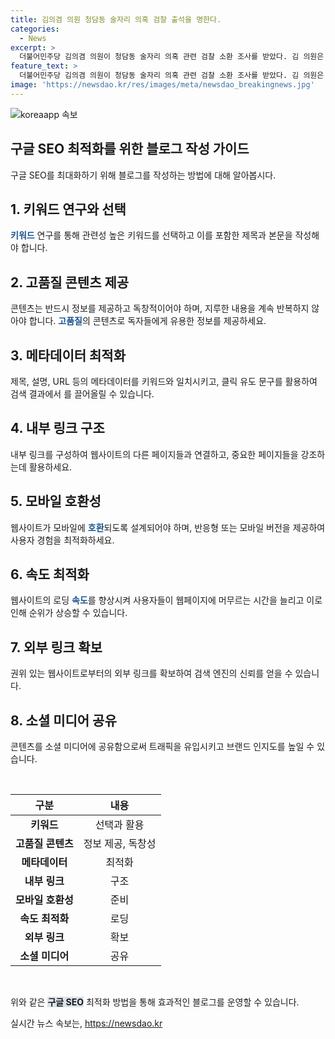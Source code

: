 ```yaml
---
title: 김의겸 의원 청담동 술자리 의혹 검찰 출석을 명한다.
categories:
  - News
excerpt: >
  더불어민주당 김의겸 의원이 청담동 술자리 의혹 관련 검찰 소환 조사를 받았다. 김 의원은 법무부 장관의 권한남용을 주장하며 의혹 제기, 윤석열 대통령과 한동훈 국민의힘 당대표 후보와의 관련성을 주장했지만, 관련 당사자들에 의해 부인됐다. 이에 김 의원과 유튜브 채널 더탐사 등이 상대로 명예훼손 혐의로 고소-민사소송까지 진행 중이다. 또한, 경찰은 김 의원을 무혐의 처리했지만, 더탐사 관계자들은 검찰에 고발했다.
feature_text: >
  더불어민주당 김의겸 의원이 청담동 술자리 의혹 관련 검찰 소환 조사를 받았다. 김 의원은 법무부 장관의 권한남용을 주장하며 의혹 제기, 윤석열 대통령과 한동훈 국민의힘 당대표 후보와의 관련성을 주장했지만, 관련 당사자들에 의해 부인됐다. 이에 김 의원과 유튜브 채널 더탐사 등이 상대로 명예훼손 혐의로 고소-민사소송까지 진행 중이다. 또한, 경찰은 김 의원을 무혐의 처리했지만, 더탐사 관계자들은 검찰에 고발했다.
image: 'https://newsdao.kr/res/images/meta/newsdao_breakingnews.jpg'
---
```


<p><img src="https://newsdao.kr/res/images/meta/newsdao_breakingnews.jpg" alt="koreaapp 속보" /></p>

<h2 data-ke-size="size26">구글 SEO 최적화를 위한 블로그 작성 가이드</h2>

<p>구글 SEO를 최대화하기 위해 블로그를 작성하는 방법에 대해 알아봅시다.</p>

<h2 data-ke-size="size24">1. 키워드 연구와 선택</h2>

<p><b><span style="color: #1a5490;">키워드</span></b> 연구를 통해 관련성 높은 키워드를 선택하고 이를 포함한 제목과 본문을 작성해야 합니다.</p>

<h2 data-ke-size="size24">2. 고품질 콘텐츠 제공</h2>

<p>콘텐츠는 반드시 정보를 제공하고 독창적이어야 하며, 지루한 내용을 계속 반복하지 않아야 합니다. <b><span style="color: #1a5490;">고품질</span></b>의 콘텐츠로 독자들에게 유용한 정보를 제공하세요.</p>

<h2 data-ke-size="size24">3. 메타데이터 최적화</h2>

<p>제목, 설명, URL 등의 메타데이터를 키워드와 일치시키고, 클릭 유도 문구를 활용하여 검색 결과에서 <b></b>를 끌어올릴 수 있습니다.</p>

<h2 data-ke-size="size24">4. 내부 링크 구조</h2>

<p>내부 링크를 구성하여 웹사이트의 다른 페이지들과 연결하고, 중요한 페이지들을 강조하는데 활용하세요.</p>

<h2 data-ke-size="size24">5. 모바일 호환성</h2>

<p>웹사이트가 모바일에 <b><span style="color: #1a5490;">호환</span></b>되도록 설계되어야 하며, 반응형 또는 모바일 버전을 제공하여 사용자 경험을 최적화하세요.</p>

<h2 data-ke-size="size24">6. 속도 최적화</h2>

<p>웹사이트의 로딩 <b><span style="color: #1a5490;">속도</span></b>를 향상시켜 사용자들이 웹페이지에 머무르는 시간을 늘리고 이로 인해 순위가 상승할 수 있습니다.</p>

<h2 data-ke-size="size24">7. 외부 링크 확보</h2>

<p>권위 있는 웹사이트로부터의 외부 링크를 확보하여 검색 엔진의 신뢰를 얻을 수 있습니다.</p>

<h2 data-ke-size="size24">8. 소셜 미디어 공유</h2>

<p>콘텐츠를 소셜 미디어에 공유함으로써 트래픽을 유입시키고 브랜드 인지도를 높일 수 있습니다.</p>

<p data-ke-size="size16">&nbsp;</p>

<table>
  <thead>
    <tr>
      <th style="text-align: center;">구분</th>
      <th style="text-align: center;">내용</th>
    </tr>
  </thead>
  <tbody>
    <tr>
      <td style="text-align: center;"><b>키워드</b></td>
      <td style="text-align: center;">선택과 활용</td>
    </tr>
    <tr>
      <td style="text-align: center;"><b>고품질 콘텐츠</b></td>
      <td style="text-align: center;">정보 제공, 독창성</td>
    </tr>
    <tr>
      <td style="text-align: center;"><b>메타데이터</b></td>
      <td style="text-align: center;">최적화</td>
    </tr>
    <tr>
      <td style="text-align: center;"><b>내부 링크</b></td>
      <td style="text-align: center;">구조</td>
    </tr>
    <tr>
      <td style="text-align: center;"><b>모바일 호환성</b></td>
      <td style="text-align: center;">준비</td>
    </tr>
    <tr>
      <td style="text-align: center;"><b>속도 최적화</b></td>
      <td style="text-align: center;">로딩</td>
    </tr>
    <tr>
      <td style="text-align: center;"><b>외부 링크</b></td>
      <td style="text-align: center;">확보</td>
    </tr>
    <tr>
      <td style="text-align: center;"><b>소셜 미디어</b></td>
      <td style="text-align: center;">공유</td>
    </tr>
  </tbody>
</table>

<p data-ke-size="size16">&nbsp;</p>

<p>위와 같은 <b><span style="background-color: #21538527;">구글 SEO</span></b> 최적화 방법을 통해 효과적인 블로그를 운영할 수 있습니다.</p>
실시간 뉴스 속보는, <a href="https://newsdao.kr" rel="dofollow">https://newsdao.kr</a>


